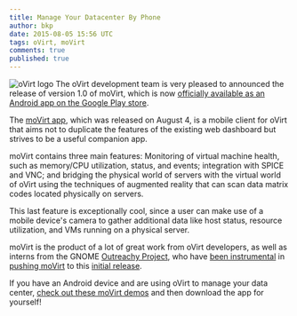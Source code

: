 ```yaml
---
title: Manage Your Datacenter By Phone
author: bkp
date: 2015-08-05 15:56 UTC
tags: oVirt, moVirt
comments: true
published: true
---
```

![oVirt logo](blog/ovirt-logo.png) The oVirt development team is very pleased to announced the release of version 1.0 of moVirt, which is now [officially available as an Android app on the Google Play store](https://play.google.com/store/apps/details?id=org.ovirt.mobile.movirt).

The [moVirt app](https://github.com/matobet/movirt), which was released on August 4, is a mobile client for oVirt that aims not to duplicate the features of the existing web dashboard but strives to be a useful companion app.

moVirt contains three main features: Monitoring of virtual machine health, such as memory/CPU utilization, status, and events; integration with SPICE and VNC; and bridging the physical world of servers with the virtual world of oVirt using the techniques of augmented reality that can scan data matrix codes located physically on servers.

This last feature is exceptionally cool, since a user can make use of a mobile device's camera to gather additional data like host status, resource utilization, and VMs running on a physical server.

moVirt is the product of a lot of great work from oVirt developers, as well as interns from the GNOME [Outreachy Project](https://www.gnome.org/outreachy/), who have [been instrumental](http://www.sphoortijoglekar.com/blog/OPW/moVirt_1.html) in [pushing moVirt](http://noisedoll.blogspot.ru/) to this [initial release](https://yixinzhang0225.wordpress.com/).

If you have an Android device and are using oVirt to manage your data center, [check out these moVirt demos](https://www.youtube.com/channel/UCX2a6qOrCrUYGQCGLlHz2-A) and then download the app for yourself!
